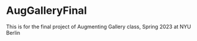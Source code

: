 # AugGalleryFinal
This is for the final project of Augmenting Gallery class, Spring 2023 at NYU Berlin
